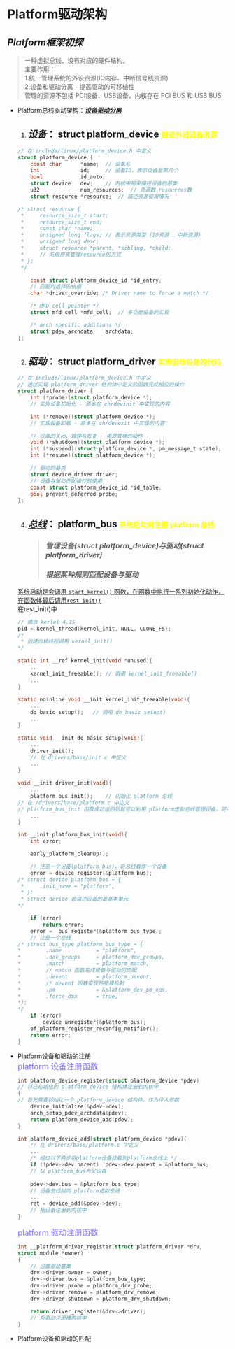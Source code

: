# **Platform驱动架构**

## ***Platform框架初探***
> 一种虚拟总线，没有对应的硬件结构。  
> 主要作用：  
> 1.统一管理系统的外设资源(IO内存、中断信号线资源)  
> 2.设备和驱动分离 - 提高驱动的可移植性  
> 管理的资源不包括 PCI设备、USB设备，内核存在 PCI BUS 和 USB BUS  

- Platform总线驱动架构：<u>***设备驱动分离***</u>
    1. ## ***设备***： struct platform_device    <font color=yellow size=3>描述外设设备资源</font>
    ```C
    // 在 include/linux/platform_device.h 中定义
    struct platform_device {
        const char      *name;  // 设备名
        int             id;     // 设备ID，表示设备是第几个
        bool            id_auto;
        struct device   dev;    // 内核中用来描述设备的基类
        u32             num_resources;  // 资源数 resources数
        struct resource *resource;  // 描述资源使用情况

    /* struct resource {
     *     resource_size_t start;
     *     resource_size_t end;
     *     const char *name;
     *     unsigned long flags; // 表示资源类型 (IO资源 、中断资源)
     *     unsigned long desc;
     *     struct resource *parent, *sibling, *child;
     *     // 系统用来管理resource的方式
     * };
     */

        const struct platform_device_id *id_entry;
        // 匹配时选择的依据
        char *driver_override; /* Driver name to force a match */

        /* MFD cell pointer */
        struct mfd_cell *mfd_cell;  // 多功能设备的实现

        /* arch specific additions */
        struct pdev_archdata    archdata;
    };

    ```
    2. ## ***驱动***： struct platform_driver    <font color=yellow size=3>实现驱动设备的代码</font>
    ```C
    // 在 include/linux/platform_device.h 中定义
    // 通过实现 platform_driver 结构体中定义的函数完成相应的操作
    struct platform_driver {
        int (*probe)(struct platform_device *);
        // 实现设备初始化 - 原本在 chrdevinit 中实现的内容

        int (*remove)(struct platform_device *);
        // 实现设备卸载 - 原本在 chrdevexit 中实现的内容

        // 设备的关闭、暂停与恢复 - 电源管理的动作
        void (*shutdown)(struct platform_device *);
        int (*suspend)(struct platform_device *, pm_message_t state);
        int (*resume)(struct platform_device *);

        // 驱动的基类
        struct device_driver driver;
        // 设备与驱动匹配操作时使用
        const struct platform_device_id *id_table;
        bool prevent_deferred_probe;
    };
    ```
    4. ## <u>***总线***</u>： platform_bus  <font color=yellow size=3>系统启动时注册 platform 总线</font>
        > ### ***管理设备(struct platform_device)与驱动(struct platform_driver)***  
        > ### ***根据某种规则匹配设备与驱动***

    <u>系统启动是会调用 `start_kernel()` 函数，在函数中执行一系列初始化动作，在函数体最后调用`rest_init()`</u>  
    在rest_init()中
    ```C
    // 摘自 kerlel 4.15
    pid = kernel_thread(kernel_init, NULL, CLONE_FS);
    /*
     * 创建内核线程调用 kernel_init()
    */

    static int __ref kernel_init(void *unused){
        ...
        kernel_init_freeable(); // 调用 kernel_init_freeable()
        ...
    }

    static noinline void __init kernel_init_freeable(void){
        ...
        do_basic_setup();   // 调用 do_basic_setup()
        ...
    }

    static void __init do_basic_setup(void){
        ...
        driver_init();
        // 在 drivers/base/init.c 中定义
        ...
    }

    void __init driver_init(void){
        ...
        platform_bus_init();    // 初始化 platform 总线
    // 在 /drivers/base/platform.c 中定义
    // platform_bus_init 函数成功返回后就可以利用 platform虚拟总线管理设备，可以使用 platform驱动架构
        ...
    }

    int __init platform_bus_init(void){
        int error;

        early_platform_cleanup();

        // 注册一个设备(platform_bus)，将总线看作一个设备
        error = device_register(&platform_bus);
    /* struct device platform_bus = {
     *     .init_name = "platform",
     * };
     * struct device 是描述设备的最基本单元
    */

        if (error)
            return error;
        error =  bus_register(&platform_bus_type);
        // 注册一个总线
    /* struct bus_type platform_bus_type = {
    *        .name           = "platform",
    *        .dev_groups     = platform_dev_groups,
    *        .match          = platform_match,
    *        // match 函数完成设备与驱动的匹配
    *        .uevent         = platform_uevent,
    *        // uevent 函数实现热插拔机制
    *        .pm             = &platform_dev_pm_ops,
    *        .force_dma      = true,
    *};
    */
        if (error)
            device_unregister(&platform_bus);
        of_platform_register_reconfig_notifier();
        return error;
    }

    ```

- Platform设备和驱动的注册  
    <font color=lightslateblue size=4>platform 设备注册函数</font>
    ```C
    int platform_device_register(struct platform_device *pdev)
    // 将已初始化的 platform_device 结构体注册到内核中
    {
    // 首先需要初始化一个 platform_device 结构体，作为传入参数
        device_initialize(&pdev->dev);
        arch_setup_pdev_archdata(pdev);
        return platform_device_add(pdev);
    }

    int platform_device_add(struct platform_device *pdev){
        // 在 drivers/base/platform.c 中定义
        ...
        /* 经过以下两步将platform设备挂载到platform总线上 */
        if (!pdev->dev.parent)  pdev->dev.parent = &platform_bus;
        // 以 platform_bus为父设备
        
        pdev->dev.bus = &platform_bus_type;
        // 设备总线指向 platform虚拟总线
        ...
        ret = device_add(&pdev->dev);
        // 把设备注册到内核中
    }
    ```
    <font color=lightslateblue size=4>platform 驱动注册函数</font>
    ```C
    int __platform_driver_register(struct platform_driver *drv,
    struct module *owner)
    {
        // 设置驱动基类
        drv->driver.owner = owner;
        drv->driver.bus = &platform_bus_type;
        drv->driver.probe = platform_drv_probe;
        drv->driver.remove = platform_drv_remove;
        drv->driver.shutdown = platform_drv_shutdown;

        return driver_register(&drv->driver);
        // 将驱动注册槽内核中
    }

    ```

- Platform设备和驱动的匹配